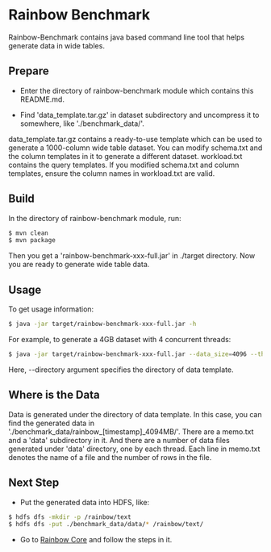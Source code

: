 # Rainbow Benchmark

Rainbow-Benchmark contains java based command line tool that helps generate data in wide tables.

## Prepare

- Enter the directory of rainbow-benchmark module which contains this README.md.

- Find 'data_template.tar.gz' in dataset subdirectory and uncompress it to somewhere, like './benchmark_data/'.

data_template.tar.gz contains a ready-to-use template which can be used to generate a 1000-column wide table dataset.
You can modify schema.txt and the column templates in it to generate a different dataset.
workload.txt contains the query templates. If you modified schema.txt and column templates,
ensure the column names in workload.txt are valid.

## Build

In the directory of rainbow-benchmark module, run:
```bash
$ mvn clean
$ mvn package
```

Then you get a 'rainbow-benchmark-xxx-full.jar' in ./target directory.
Now you are ready to generate wide table data.

## Usage

To get usage information:
```bash
$ java -jar target/rainbow-benchmark-xxx-full.jar -h
```

For example, to generate a 4GB dataset with 4 concurrent threads:
```bash
$ java -jar target/rainbow-benchmark-xxx-full.jar --data_size=4096 --thread_num=4 --directory=./benchmark_data
```

Here, --directory argument specifies the directory of data template.

## Where is the Data

Data is generated under the directory of data template.
In this case, you can find the generated data in './benchmark_data/rainbow_[timestamp]_4094MB/'.
There are a memo.txt and a 'data' subdirectory in it.
And there are a number of data files generated under 'data' directory, one by each thread.
Each line in memo.txt denotes the name of a file and the number of rows in the file.

## Next Step

- Put the generated data into HDFS, like:
```bash
$ hdfs dfs -mkdir -p /rainbow/text
$ hdfs dfs -put ./benchmark_data/data/* /rainbow/text/
```

- Go to [Rainbow Core](https://github.com/dbiir/rainbow/blob/master/rainbow-core/README.md) and follow the steps in it.